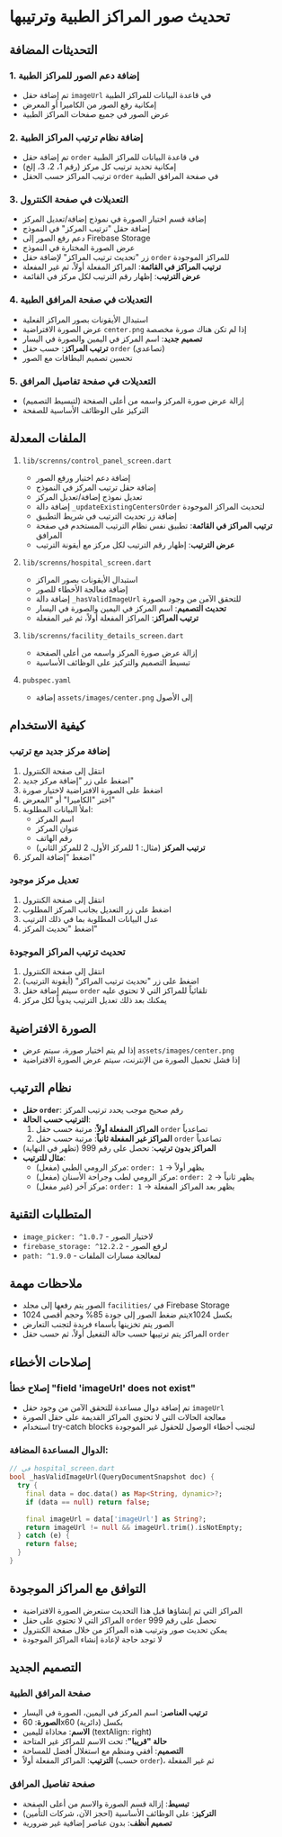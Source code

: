 # تحديث صور المراكز الطبية وترتيبها

## التحديثات المضافة

### 1. إضافة دعم الصور للمراكز الطبية
- تم إضافة حقل `imageUrl` في قاعدة البيانات للمراكز الطبية
- إمكانية رفع الصور من الكاميرا أو المعرض
- عرض الصور في جميع صفحات المراكز الطبية

### 2. إضافة نظام ترتيب المراكز الطبية
- تم إضافة حقل `order` في قاعدة البيانات للمراكز الطبية
- إمكانية تحديد ترتيب كل مركز (رقم 1، 2، 3، إلخ)
- ترتيب المراكز حسب الحقل `order` في صفحة المرافق الطبية

### 3. التعديلات في صفحة الكنترول
- إضافة قسم اختيار الصورة في نموذج إضافة/تعديل المركز
- إضافة حقل "ترتيب المركز" في النموذج
- دعم رفع الصور إلى Firebase Storage
- عرض الصورة المختارة في النموذج
- زر "تحديث ترتيب المراكز" لإضافة حقل `order` للمراكز الموجودة
- **ترتيب المراكز في القائمة**: المراكز المفعلة أولاً، ثم غير المفعلة
- **عرض الترتيب**: إظهار رقم الترتيب لكل مركز في القائمة

### 4. التعديلات في صفحة المرافق الطبية
- استبدال الأيقونات بصور المراكز الفعلية
- عرض الصورة الافتراضية `center.png` إذا لم تكن هناك صورة مخصصة
- **تصميم جديد**: اسم المركز في اليمين والصورة في اليسار
- **ترتيب المراكز**: حسب حقل `order` (تصاعدي)
- تحسين تصميم البطاقات مع الصور

### 5. التعديلات في صفحة تفاصيل المرافق
- إزالة عرض صورة المركز واسمه من أعلى الصفحة (لتبسيط التصميم)
- التركيز على الوظائف الأساسية للصفحة

## الملفات المعدلة

1. `lib/screnns/control_panel_screen.dart`
   - إضافة دعم اختيار ورفع الصور
   - إضافة حقل ترتيب المركز في النموذج
   - تعديل نموذج إضافة/تعديل المركز
   - إضافة دالة `_updateExistingCentersOrder` لتحديث المراكز الموجودة
   - إضافة زر تحديث الترتيب في شريط التطبيق
   - **ترتيب المراكز في القائمة**: تطبيق نفس نظام الترتيب المستخدم في صفحة المرافق
   - **عرض الترتيب**: إظهار رقم الترتيب لكل مركز مع أيقونة الترتيب

2. `lib/screnns/hospital_screen.dart`
   - استبدال الأيقونات بصور المراكز
   - إضافة معالجة الأخطاء للصور
   - إضافة دالة `_hasValidImageUrl` للتحقق الآمن من وجود الصورة
   - **تحديث التصميم**: اسم المركز في اليمين والصورة في اليسار
   - **ترتيب المراكز**: المراكز المفعلة أولاً، ثم غير المفعلة

3. `lib/screnns/facility_details_screen.dart`
   - إزالة عرض صورة المركز واسمه من أعلى الصفحة
   - تبسيط التصميم والتركيز على الوظائف الأساسية

4. `pubspec.yaml`
   - إضافة `assets/images/center.png` إلى الأصول

## كيفية الاستخدام

### إضافة مركز جديد مع ترتيب
1. انتقل إلى صفحة الكنترول
2. اضغط على زر "إضافة مركز جديد"
3. اضغط على الصورة الافتراضية لاختيار صورة
4. اختر "الكاميرا" أو "المعرض"
5. املأ البيانات المطلوبة:
   - اسم المركز
   - عنوان المركز
   - رقم الهاتف
   - **ترتيب المركز** (مثال: 1 للمركز الأول، 2 للمركز الثاني)
6. اضغط "إضافة المركز"

### تعديل مركز موجود
1. انتقل إلى صفحة الكنترول
2. اضغط على زر التعديل بجانب المركز المطلوب
3. عدل البيانات المطلوبة بما في ذلك الترتيب
4. اضغط "تحديث المركز"

### تحديث ترتيب المراكز الموجودة
1. انتقل إلى صفحة الكنترول
2. اضغط على زر "تحديث ترتيب المراكز" (أيقونة الترتيب)
3. سيتم إضافة حقل `order` تلقائياً للمراكز التي لا تحتوي عليه
4. يمكنك بعد ذلك تعديل الترتيب يدوياً لكل مركز

## الصورة الافتراضية
- إذا لم يتم اختيار صورة، سيتم عرض `assets/images/center.png`
- إذا فشل تحميل الصورة من الإنترنت، سيتم عرض الصورة الافتراضية

## نظام الترتيب
- **حقل `order`**: رقم صحيح موجب يحدد ترتيب المركز
- **الترتيب حسب الحالة**:
  1. **المراكز المفعلة أولاً**: مرتبة حسب حقل `order` تصاعدياً
  2. **المراكز غير المفعلة ثانياً**: مرتبة حسب حقل `order` تصاعدياً
- **المراكز بدون ترتيب**: تحصل على رقم 999 (تظهر في النهاية)
- **مثال للترتيب**:
  - مركز الرومي الطبي (مفعل): `order: 1` → يظهر أولاً
  - مركز الرومي لطب وجراحة الأسنان (مفعل): `order: 2` → يظهر ثانياً
  - مركز آخر (غير مفعل): `order: 1` → يظهر بعد المراكز المفعلة

## المتطلبات التقنية
- `image_picker: ^1.0.7` - لاختيار الصور
- `firebase_storage: ^12.2.2` - لرفع الصور
- `path: ^1.9.0` - لمعالجة مسارات الملفات

## ملاحظات مهمة
- الصور يتم رفعها إلى مجلد `facilities/` في Firebase Storage
- يتم ضغط الصور إلى جودة 85% وحجم أقصى 1024x1024 بكسل
- الصور يتم تخزينها بأسماء فريدة لتجنب التعارض
- المراكز يتم ترتيبها حسب حالة التفعيل أولاً، ثم حسب حقل `order`

## إصلاحات الأخطاء

### إصلاح خطأ "field 'imageUrl' does not exist"
- تم إضافة دوال مساعدة للتحقق الآمن من وجود حقل `imageUrl`
- معالجة الحالات التي لا تحتوي المراكز القديمة على حقل الصورة
- استخدام try-catch blocks لتجنب أخطاء الوصول للحقول غير الموجودة

### الدوال المساعدة المضافة:
```dart
// في hospital_screen.dart
bool _hasValidImageUrl(QueryDocumentSnapshot doc) {
  try {
    final data = doc.data() as Map<String, dynamic>?;
    if (data == null) return false;
    
    final imageUrl = data['imageUrl'] as String?;
    return imageUrl != null && imageUrl.trim().isNotEmpty;
  } catch (e) {
    return false;
  }
}
```

## التوافق مع المراكز الموجودة
- المراكز التي تم إنشاؤها قبل هذا التحديث ستعرض الصورة الافتراضية
- المراكز التي لا تحتوي على حقل `order` تحصل على رقم 999
- يمكن تحديث صور وترتيب هذه المراكز من خلال صفحة الكنترول
- لا توجد حاجة لإعادة إنشاء المراكز الموجودة

## التصميم الجديد

### صفحة المرافق الطبية
- **ترتيب العناصر**: اسم المركز في اليمين، الصورة في اليسار
- **الصورة**: 60x60 بكسل (دائرية) 
- **الاسم**: محاذاة لليمين (textAlign: right)
- **حالة "قريبا"**: تحت الاسم للمراكز غير المتاحة
- **التصميم**: أفقي ومنظم مع استغلال أفضل للمساحة
- **الترتيب**: المراكز المفعلة أولاً (حسب `order`)، ثم غير المفعلة

### صفحة تفاصيل المرافق
- **تبسيط**: إزالة قسم الصورة والاسم من أعلى الصفحة
- **التركيز**: على الوظائف الأساسية (احجز الآن، شركات التأمين)
- **تصميم أنظف**: بدون عناصر إضافية غير ضرورية
